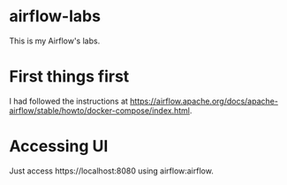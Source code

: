 # airflow-labs
This is my Airflow's labs.

# First things first
I had followed the instructions at https://airflow.apache.org/docs/apache-airflow/stable/howto/docker-compose/index.html.

# Accessing UI
Just access https://localhost:8080 using airflow:airflow.